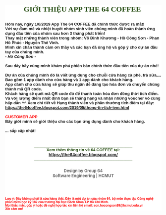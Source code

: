 <div class="separator" style="clear: both; text-align: center;">
</div>
<h2 style="background-color: white;">
<div style="text-align: center;">
<span style="color: #274e13; font-family: &quot;georgia&quot; , &quot;times new roman&quot; , serif; font-size: x-large;">GIỚI THIỆU APP THE 64 COFFEE&nbsp;</span></div>
<div style="text-align: center;">
<span style="color: #274e13;"><span style="font-family: &quot;georgia&quot; , &quot;times new roman&quot; , serif; font-size: x-large;"><br /></span></span></div>
<div style="text-align: left;">
<span style="font-family: &quot;arial&quot; , &quot;helvetica&quot; , sans-serif; font-size: small;">Hôm nay, ngày 1/6/2019 App The 64 COFFEE đã chính thức được ra mắt!</span><br />
<span style="font-family: &quot;arial&quot; , &quot;helvetica&quot; , sans-serif; font-size: small;">Với sự đam mê và nhiệt huyết nhóm sinh viên chúng mình đã hoàn thành ứng dụng đầu tiên của nhóm sau hơn 3 tháng phát triển!</span><br />
<span style="font-family: &quot;arial&quot; , &quot;helvetica&quot; , sans-serif; font-size: small;">Thay mặt những thành viên trong nhóm:&nbsp;</span><span style="font-family: &quot;arial&quot; , &quot;helvetica&quot; , sans-serif; font-size: small;">Võ Đình Khương -&nbsp;</span><span style="font-family: &quot;arial&quot; , &quot;helvetica&quot; , sans-serif; font-size: small;">Hồ Công Sơn</span><span style="font-family: &quot;arial&quot; , &quot;helvetica&quot; , sans-serif; font-size: small;">&nbsp;- Phan Hồ Phúc - Nguyễn Thế Vinh.</span><br />
<span style="font-family: &quot;arial&quot; , &quot;helvetica&quot; , sans-serif; font-size: small;">Mình xin chân thành cảm ơn thầy và các bạn đã ủng hộ và góp ý cho dự án đầu tay của chúng mình.&nbsp;</span><br />
<span style="font-family: &quot;arial&quot; , &quot;helvetica&quot; , sans-serif; font-size: small;"><i>- Hồ Công Sơn -</i></span><br />
<span style="font-family: &quot;arial&quot; , &quot;helvetica&quot; , sans-serif; font-size: small;"><br /></span>
<span style="font-family: &quot;arial&quot; , &quot;helvetica&quot; , sans-serif; font-size: small;">Sau đây hãy cùng mình khám phá phiên bản chính thức đầu tiên của dự án nhé!</span><br />
<span style="font-family: &quot;arial&quot; , &quot;helvetica&quot; , sans-serif; font-size: small;"><br /></span>
<span style="font-family: &quot;arial&quot; , &quot;helvetica&quot; , sans-serif; font-size: small;">Dự án của chúng mình đó là viết ứng dụng cho chuỗi cửa hàng cà phê, trà sữa,... Bao gồm 1 app dành cho cửa hàng và 1 app dành cho khách hàng.</span><br />
<span style="font-family: &quot;arial&quot; , &quot;helvetica&quot; , sans-serif; font-size: small;">App dành cho cửa hàng sẽ giúp thu ngân dễ dàng tạo hóa đơn và chuyển chúng thành mã QR code.</span><br />
<span style="font-family: &quot;arial&quot; , &quot;helvetica&quot; , sans-serif; font-size: small;">Khách hàng sẽ quét mã QR code đó để thanh toán hóa đơn đồng thời tích điểm. Và với lượng điểm nhất định bạn sẽ thăng hạng và nhận những voucher vô cùng hấp dẫn ^^ Xem chi tiết về Hạng thành viên và phần thưởng tích điểm tại đây:</span><br />
<span style="font-family: &quot;arial&quot; , &quot;helvetica&quot; , sans-serif; font-size: small;"><a href="https://the64coffee.blogspot.com/2019/05/thong-tin-tich-iem.html">https://the64coffee.blogspot.com/2019/05/thong-tin-tich-iem.html</a></span><br />
<span style="font-family: &quot;arial&quot; , &quot;helvetica&quot; , sans-serif; font-size: small;"><br /></span>
<span style="color: red; font-family: &quot;arial&quot; , &quot;helvetica&quot; , sans-serif; font-size: small;">CUSTOMER APP</span><br />
<span style="font-family: &quot;arial&quot; , &quot;helvetica&quot; , sans-serif; font-size: small;">Bây giời mình sẽ giới thiệu cho các bạn ứng dụng dành cho khách hàng.</span><br />
<span style="font-family: &quot;arial&quot; , &quot;helvetica&quot; , sans-serif; font-size: small;"><br /></span>
<span style="font-family: &quot;arial&quot; , &quot;helvetica&quot; , sans-serif; font-size: small;">... sắp cập nhật!</span></div>
<div style="text-align: left;">
<span style="color: red; font-family: &quot;arial&quot; , &quot;helvetica&quot; , sans-serif; font-size: x-small;"><br /></span>
<br />
<div style="text-align: center;">
<span style="color: #274e13; font-family: &quot;arial&quot; , &quot;helvetica&quot; , sans-serif; font-size: x-small;">_________________________________________________________</span></div>
</div>
<div style="text-align: left;">
<div style="text-align: center;">
<span style="color: #274e13; font-family: &quot;arial&quot; , &quot;helvetica&quot; , sans-serif; font-size: small;">Xem thêm thông tin về 64 COFFEE tại:</span></div>
</div>
<div style="text-align: left;">
<div style="text-align: center;">
<span style="color: #274e13; font-size: small;"><a href="https://the64coffee.blogspot.com/">https://the64coffee.blogspot.com/</a></span></div>
<div style="text-align: center;">
<span style="color: #274e13; font-family: &quot;arial&quot; , &quot;helvetica&quot; , sans-serif; font-size: x-small;">_________________________________________________________</span></div>
<div style="text-align: center;">
<br /></div>
<div style="text-align: center;">
<span style="color: #666666; font-size: small;">Design by Group 64</span></div>
<div style="text-align: center;">
<span style="color: #666666; font-size: small;">Software Engineering | HCMUT</span><br />
<br />
<br />
<div style="-webkit-text-stroke-width: 0px; background-color: white; color: black; font-family: &quot;Times New Roman&quot;; font-size: 25.5px; font-style: normal; font-variant-caps: normal; font-variant-ligatures: normal; font-weight: 700; letter-spacing: normal; orphans: 2; text-align: center; text-decoration-color: initial; text-decoration-style: initial; text-indent: 0px; text-transform: none; white-space: normal; widows: 2; word-spacing: 0px;">
<div style="margin: 0px;">
<span style="color: #274e13; font-family: &quot;arial&quot; , &quot;helvetica&quot; , sans-serif; font-size: x-small;"><br /></span></div>
</div>
<div style="text-align: left;">
<span style="color: red; font-family: &quot;arial&quot; , &quot;helvetica&quot; , sans-serif; font-size: x-small;">Lưu ý: Đây không phải là cửa hàng thật. Đây là một dự án của nhóm 64, bộ môn thực tập Công nghệ phần mềm học kỳ 182 của trường đại học Bách Khoa T.P Hồ Chí Minh.</span></div>
<div style="text-align: left;">
<span style="color: red; font-family: &quot;arial&quot; , &quot;helvetica&quot; , sans-serif; font-size: x-small;">Mọi thắc mắc, góp ý hoặc đề nghị hợp tác xin liên hệ email: son.hocongson99@hcmut.edu.vn&nbsp;</span></div>
<div style="text-align: left;">
<span style="color: red; font-family: &quot;arial&quot; , &quot;helvetica&quot; , sans-serif; font-size: x-small;">Xin cảm ơn!</span></div>
</div>
</div>
</h2>
